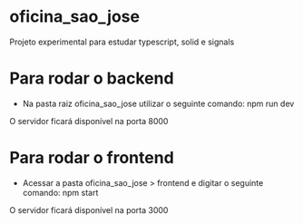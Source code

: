 # oficina_sao_jose
Projeto experimental para estudar typescript, solid e signals

# Para rodar o backend
 - Na pasta raiz oficina_sao_jose utilizar o seguinte comando:
   npm run dev

O servidor ficará disponível na porta 8000

# Para rodar o frontend
- Acessar a pasta oficina_sao_jose > frontend e digitar o seguinte comando:
  npm start
  
O servidor ficará disponível na porta 3000

